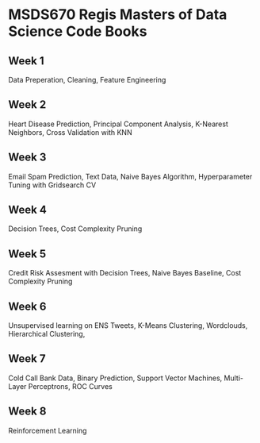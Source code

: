# MSDS670 Regis Masters of Data Science Code Books

## Week 1 
Data Preperation, Cleaning, Feature Engineering
## Week 2 
Heart Disease Prediction, Principal Component Analysis, K-Nearest Neighbors, Cross Validation with KNN
## Week 3 
Email Spam Prediction, Text Data, Naive Bayes Algorithm, Hyperparameter Tuning with Gridsearch CV
## Week 4 
Decision Trees, Cost Complexity Pruning
## Week 5 
Credit Risk Assesment with Decision Trees, Naive Bayes Baseline, Cost Complexity Pruning
## Week 6 
Unsupervised learning on ENS Tweets, K-Means Clustering, Wordclouds, Hierarchical Clustering,
## Week 7 
Cold Call Bank Data, Binary Prediction, Support Vector Machines, Multi-Layer Perceptrons, ROC Curves
## Week 8 
Reinforcement Learning
